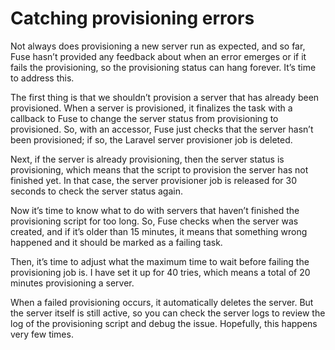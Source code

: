 # Catching provisioning errors

Not always does provisioning a new server run as expected, and so far, Fuse hasn’t provided any feedback about when an error emerges or if it fails the provisioning, so the provisioning status can hang forever. It’s time to address this.

The first thing is that we shouldn’t provision a server that has already been provisioned. When a server is provisioned, it finalizes the task with a callback to Fuse to change the server status from provisioning to provisioned. So, with an accessor, Fuse just checks that the server hasn’t been provisioned; if so, the Laravel server provisioner job is deleted.

Next, if the server is already provisioning, then the server status is provisioning, which means that the script to provision the server has not finished yet. In that case, the server provisioner job is released for 30 seconds to check the server status again.

Now it’s time to know what to do with servers that haven’t finished the provisioning script for too long. So, Fuse checks when the server was created, and if it’s older than 15 minutes, it means that something wrong happened and it should be marked as a failing task.

Then, it’s time to adjust what the maximum time to wait before failing the provisioning job is. I have set it up for 40 tries, which means a total of 20 minutes provisioning a server.

When a failed provisioning occurs, it automatically deletes the server. But the server itself is still active, so you can check the server logs to review the log of the provisioning script and debug the issue. Hopefully, this happens very few times.